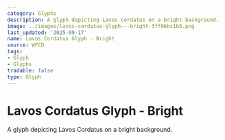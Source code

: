 ```yaml
---
category: Glyphs
description: A glyph depicting Lavos Cordatus on a bright background.
image: ../images/lavos-cordatus-glyph---bright-3ff96bc1b5.png
last_updated: '2025-09-17'
name: Lavos Cordatus Glyph - Bright
source: WFCD
tags:
- Glyph
- Glyphs
tradable: false
type: Glyph
---
```


# Lavos Cordatus Glyph - Bright

A glyph depicting Lavos Cordatus on a bright background.

